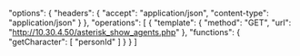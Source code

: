"options": {
    "headers": {
      "accept": "application/json",
      "content-type": "application/json"
    }
  },
  "operations": [
    {
      "template": {
        "method": "GET",
        "url": "http://10.30.4.50/asterisk_show_agents.php"
      },
      "functions": {
        "getCharacter": [
          "personId"
        ]
      }
    }
  ]
